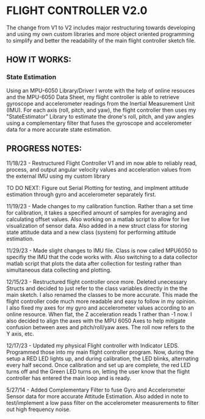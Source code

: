 # **FLIGHT CONTROLLER V2.0**


The change from V1 to V2 includes major restructuring towards developing and using my own custom libraries and more object oriented programming to simplify and better the readability of the main flight controller sketch file. 


## HOW IT WORKS:

### State Estimation

  Using an MPU-6050 Library/Driver I wrote with the help of online resouces and the MPU-6050 Data Sheet, my flight controller is able to retrieve gyroscope and accelerometer readings from the Inertial Measurement Unit (IMU). For each axis (roll, pitch, and yaw), the flight controller then uses my "StateEstimator" Library to estimate the drone's roll, pitch, and yaw angles using a complementary filter that fuses the gyroscope and accelerometer data for a more accurate state estimation. 
  

## PROGRESS NOTES:

11/18/23 - Restructured Flight Controller V1 and im now able to reliably read, process, and output angular velocity values and acceleration values from the external IMU using my custom library
            
TO DO NEXT:  Figure out Serial Plotting for testing, and implment attitude estimation through gyro and accelerometer separately first.

11/19/23 - Made changes to my calibration function. Rather than a set time for calibration, it takes a specified amount of samples for averaging and calculating offset values. Also working on a matlab script to allow for live visualization of sensor data. Also added in a new struct class for storing state attitude data and a new class (system) for performing attitude estimation.


11/29/23  - Made slight changes to IMU file. Class is now called MPU6050 to specifiy the IMU that the code works with. Also switching to a data collector matlab script that plots the data after collection for testing rather than simultaneous data collecting and plotting.


12/15/23 - Restructured flight controller once more. Deleted unecessary Structs and decided to just refer to the class variables directly in the the main sketch. I also renamed the classes to be more accurate. This made the flight controller code much more readable and easy to follow in my opinion. I also fixed my axes for my gyro and accelerometer values according to an online resource. When flat, the Z acceleration reads 1 rather than -1 now. I also decided to align the axes with the MPU 6050 Axes to help mitigate confusion between axes and pitch/roll/yaw axes. The roll now refers to the Y axis, etc.


12/17/23 - Updated my physical Flight controller with Indicator LEDS. Programmed those into my main flight controller program. Now, during the setup a RED LED lights up, and during calibration, the LED blinks, alternating every half second. Once calibration and set up are complete, the red LED turns off and the Green LED turns on, letting the user know that the flight controller has entered the main loop and is ready.

5/27/14 - Added Complementary Filter to fuse Gyro and Accelerometer Sensor data for more accurate Attitude Estimation. Also added in note to test/implement a low pass filter on the accelerometer measurements to filter out high frequency noise.
